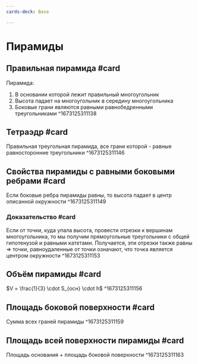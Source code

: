 ```yaml
---
cards-deck: Base

---
```


# Пирамиды

## Правильная пирамида #card 
Пирамида:
1. В основании которой лежит правильный многоугольник
2. Высота падает на многоугольник в середину многоугольника
3. Боковые грани являются равными равнобедренными треугольниками
^1673125311138

## Тетраэдр #card 
Правильная треугольная пирамида, все грани которой - равные равносторонние треугольники
^1673125311146

## Свойства пирамиды с равными боковыми ребрами #card 
Если боковые ребра пирамиды равны, то высота падает в центр описанной окружности
^1673125311149

### Доказательство #card 
Если от точки, куда упала высота, провести отрезки к вершинам многоугольника, то мы получим прямоугольные треугольники с общей гипотенузой и равными катетами. Получается, эти отрезки также равны => точки, равноудаленные от точки означают, что точка является центром окружности
^1673125311153

## Объём пирамиды #card 
$V = \frac{1}{3} \cdot S_{осн} \cdot h$
^1673125311156

## Площадь боковой поверхности #card 
Сумма всех граней пирамиды
^1673125311159

## Площадь всей поверхности пирамиды #card 
Площадь основания + площадь боковой поверхности
^1673125311163